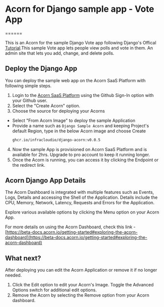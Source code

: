 # Acorn for Django sample app - Vote App
======

This is an Acorn for the sample Django Vote app following Django's Offical [Tutorial](https://docs.djangoproject.com/en/4.2/intro/tutorial01/).This sample Vote app lets people view polls and vote in them. An admin site that lets you add, change, and delete polls.

## Deploy the Django App

You can deploy the sample web app on the Acorn SaaS Platform with following simple steps.

1. Login to the [Acorn SaaS Platform](https://beta.acorn.io/) using the Github Sign-In option with your Github user.
2. Select the "Create Acorn" option.
3. Choose the source for deploying your Acorns
  * Select "From Acorn Image" to deploy the sample Application
  * Provide a name such as `Django Sample Acorn` and keeping Project's default Region, type in the below Acorn image and choose Create 
    ```bash
    ghcr.io/infracloudio/django-acorn:v0.0.5
    ```
4. Now the sample App is provisioned on Acorn SaaS Platform and is available for 2hrs. Upgrade to pro account to keep it running longer.
5. Once the Acorn is running, you can access it by clicking the Endpoint or the redirect link.

## Acorn Django App Details

The Acorn Dashboard is integrated with multiple features such as Events, Logs, Details and accessing the Shell of the Application. Details include the CPU, Memory, Network, Latency, Requests and Errors for the Application.

Explore various available options by clicking the Menu option on your Acorn App.

For more details on using the Acorn Dashboard, check this link - [https://beta-docs.acorn.io/getting-started#exploring-the-acorn-dashboard](https://beta-docs.acorn.io/getting-started#exploring-the-acorn-dashboard)

## What next?
After deploying you can edit the Acorn Application or remove it if no longer needed.

1. Click the Edit option to edit your Acorn's Image. Toggle the Advanced Options switch for additional edit options.
2. Remove the Acorn by selecting the Remove option from your Acorn dashboard.